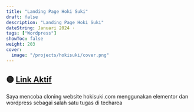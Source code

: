 ```yaml
---
title: "Landing Page Hoki Suki"
draft: false
description: "Landing Page Hoki Suki"
dateString: Januari 2024 ·
tags: ["Wordpress"]
showToc: false
weight: 203
cover:
  image: "/projects/hokisuki/cover.png"
---
```


## 🟡 [Link Aktif](https://hokisuki.com/)

Saya mencoba cloning website hokisuki.com menggunakan elementor dan wordpress sebagai salah satu tugas di techarea
